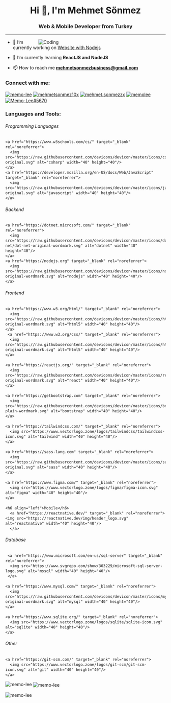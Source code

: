 <h1 align="center">Hi 👋, I'm Mehmet Sönmez</h1> 
<h3 align="center">Web & Mobile Developer from Turkey</h3> <hr>
<img align="right" alt="Coding" width="400" src="https://img1.ak.crunchyroll.com/i/spire4/437f0e4284a72b28c278bf091f8b582e1532412428_full.png">

- 🔭 I’m currently working on [Website with Nodejs](https://github.com/Memo-Lee/eth.table.shop.app)

- 🌱 I’m currently learning **ReactJS and NodeJS**

- 📫 How to reach me **mehmetsonmezbusiness@gmail.com**

<h3 align="left">Connect with me:</h3>
<p align="left">
<a href="https://codepen.io/memo-lee" target="blank"><img align="center" src="https://raw.githubusercontent.com/rahuldkjain/github-profile-readme-generator/master/src/images/icons/Social/codepen.svg" alt="memo-lee" height="30" width="40" /></a>
<a href="https://linkedin.com/in/mehmetsonmez10x" target="blank"><img align="center" src="https://raw.githubusercontent.com/rahuldkjain/github-profile-readme-generator/master/src/images/icons/Social/linked-in-alt.svg" alt="mehmetsonmez10x" height="30" width="40" /></a>
<a href="https://instagram.com/mehmet.sonmezzx" target="blank"><img align="center" src="https://raw.githubusercontent.com/rahuldkjain/github-profile-readme-generator/master/src/images/icons/Social/instagram.svg" alt="mehmet.sonmezzx" height="30" width="40" /></a>
<a href="https://www.hackerrank.com/memolee" target="blank"><img align="center" src="https://raw.githubusercontent.com/rahuldkjain/github-profile-readme-generator/master/src/images/icons/Social/hackerrank.svg" alt="memolee" height="30" width="40" /></a>
<a href="https://discord.gg/Memo-Lee#5670" target="blank"><img align="center" src="https://raw.githubusercontent.com/rahuldkjain/github-profile-readme-generator/master/src/images/icons/Social/discord.svg" alt="Memo-Lee#5670" height="30" width="40" /></a>
</p>

<h3 align="left">Languages and Tools:</h3>

<p align="left">
  
  <h6 align="left">Programming Languages</h6>
  
    <a href="https://www.w3schools.com/cs/" target="_blank" rel="noreferrer"> 
      <img src="https://raw.githubusercontent.com/devicons/devicon/master/icons/csharp/csharp-original.svg" alt="csharp" width="40" height="40"/> 
    </a>
    <a href="https://developer.mozilla.org/en-US/docs/Web/JavaScript" target="_blank" rel="noreferrer"> 
      <img src="https://raw.githubusercontent.com/devicons/devicon/master/icons/javascript/javascript-original.svg" alt="javascript" width="40" height="40"/> 
    </a> 
 
  <h6 align="left">Backend</h6>
  
    <a href="https://dotnet.microsoft.com/" target="_blank" rel="noreferrer"> 
      <img src="https://raw.githubusercontent.com/devicons/devicon/master/icons/dot-net/dot-net-original-wordmark.svg" alt="dotnet" width="40" height="40"/> 
    </a>
    <a href="https://nodejs.org" target="_blank" rel="noreferrer"> 
      <img src="https://raw.githubusercontent.com/devicons/devicon/master/icons/nodejs/nodejs-original-wordmark.svg" alt="nodejs" width="40" height="40"/>
    </a> 
  
  <h6 align="left">Frontend</h6>
  
    <a href="https://www.w3.org/html/" target="_blank" rel="noreferrer"> 
      <img src="https://raw.githubusercontent.com/devicons/devicon/master/icons/html5/html5-original-wordmark.svg" alt="html5" width="40" height="40"/> 
    </a>
     <a href="https://www.w3.org/css/" target="_blank" rel="noreferrer"> 
      <img src="https://raw.githubusercontent.com/devicons/devicon/master/icons/html5/html5-original-wordmark.svg" alt="html5" width="40" height="40"/> 
    </a>

    <a href="https://reactjs.org/" target="_blank" rel="noreferrer">
      <img src="https://raw.githubusercontent.com/devicons/devicon/master/icons/react/react-original-wordmark.svg" alt="react" width="40" height="40"/>
    </a> 

    <a href="https://getbootstrap.com" target="_blank" rel="noreferrer"> 
      <img src="https://raw.githubusercontent.com/devicons/devicon/master/icons/bootstrap/bootstrap-plain-wordmark.svg" alt="bootstrap" width="40" height="40"/> 
    </a>

    <a href="https://tailwindcss.com/" target="_blank" rel="noreferrer">
      <img src="https://www.vectorlogo.zone/logos/tailwindcss/tailwindcss-icon.svg" alt="tailwind" width="40" height="40"/> 
    </a>

    <a href="https://sass-lang.com" target="_blank" rel="noreferrer">
      <img src="https://raw.githubusercontent.com/devicons/devicon/master/icons/sass/sass-original.svg" alt="sass" width="40" height="40"/>
    </a> 

    <a href="https://www.figma.com/" target="_blank" rel="noreferrer"> 
      <img src="https://www.vectorlogo.zone/logos/figma/figma-icon.svg" alt="figma" width="40" height="40"/> 
    </a> 
    
    <h6 align="left">Mobile</h6>
      <a href="https://reactnative.dev/" target="_blank" rel="noreferrer"> <img src="https://reactnative.dev/img/header_logo.svg" alt="reactnative" width="40" height="40"/>
      </a>
      
   <h6 align="left">Database</h6>
   
     <a href="https://www.microsoft.com/en-us/sql-server" target="_blank" rel="noreferrer"> 
      <img src="https://www.svgrepo.com/show/303229/microsoft-sql-server-logo.svg" alt="mssql" width="40" height="40"/> 
     </a>

    <a href="https://www.mysql.com/" target="_blank" rel="noreferrer"> 
      <img src="https://raw.githubusercontent.com/devicons/devicon/master/icons/mysql/mysql-original-wordmark.svg" alt="mysql" width="40" height="40"/> 
    </a>

    <a href="https://www.sqlite.org/" target="_blank" rel="noreferrer"> 
      <img src="https://www.vectorlogo.zone/logos/sqlite/sqlite-icon.svg" alt="sqlite" width="40" height="40"/> 
    </a>
    
  <h6 align="left">Other</h6>
  
    <a href="https://git-scm.com/" target="_blank" rel="noreferrer"> 
      <img src="https://www.vectorlogo.zone/logos/git-scm/git-scm-icon.svg" alt="git" width="40" height="40"/> 
    </a> 
  
</p>

<p><img align="left" src="https://github-readme-stats.vercel.app/api/top-langs?username=memo-lee&show_icons=true&locale=en&layout=compact" alt="memo-lee" /></p>

<p>&nbsp;<img align="center" src="https://github-readme-stats.vercel.app/api?username=memo-lee&show_icons=true&locale=en" alt="memo-lee" /></p>

<p><img align="center" src="https://github-readme-streak-stats.herokuapp.com/?user=memo-lee&" alt="memo-lee" /></p>

